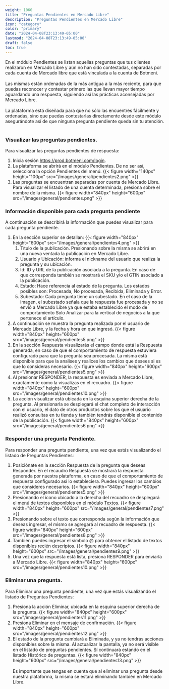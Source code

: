 ```yaml
---
weight: 1060
title: "Preguntas Pendientes en Mercado Libre"
description: "Preguntas Pendientes en Mercado Libre"
icon: "category"
color: "primary"
date: "2024-04-08T23:13:49-05:00"
lastmod: "2024-04-08T23:13:49-05:00"
draft: false
toc: true
---
```

En el módulo Pendientes se listan aquellas preguntas que tus clientes realizaron en Mercado Libre y aún no han sido contestadas, separadas por cada cuenta de Mercado libre que está vinculada a la cuenta de Botmeni.<br></br>
Las mismas están ordenadas de la más antigua a la más reciente, para que puedas reconocer y contestar primero las que llevan mayor tiempo aguardando una respuesta, siguiendo así las prácticas aconsejadas por Mercado Libre.<br></br>
La plataforma está diseñada para que no sólo las encuentres fácilmente y ordenadas, sino que puedas contestarlas directamente desde este módulo asegurándote así de que ninguna pregunta pendiente queda sin tu atención.<br></br>

### Visualizar las preguntas pendientes.
Para visualizar las preguntas pendientes de respuesta:
1. Inicia sesión <https://prod.botmeni.com/login>.
2. La plataforma se abrirá en el módulo Pendientes. De no ser así, selecciona la opción Pendientes del menú.
{{< figure width="140px" height="100px" src="/images/general/pendientes2.png" >}}
3. Las preguntas se encuentran separadas por cuenta de Mercado Libre. Para visualizar el listado de una cuenta determinada, presiona sobre el nombre de la misma.
{{< figure width="840px" height="600px" src="/images/general/pendientes.png" >}}

### Información disponible para cada pregunta pendiente
A continuación se describirá la información que puedes visualizar para cada pregunta pendiente.
1. En la sección superior se detallan:
{{< figure width="840px" height="600px" src="/images/general/pendientes4.png" >}}
    1. Título de la publicación. Presionando sobre la misma se abrirá en una nueva ventada la publicación en Mercado Libre.
    2. Usuario y Ubicación: informa el nickname del usuario que realiza la pregunta y su ubicación.
    3. Id: ID y URL de la publicación asociada a la pregunta. En caso de que corresponda también se mostrará el SKU y/o el GTIN asociado a la publicación.
    4. Estado: Hace referencia al estado de la pregunta. Los estados posibles son: Procesada, No procesada, Recibida, Eliminada y Error.
    5. Subestado: Cada pregunta tiene un subestado. En el caso de la imagen, el subestado señala que la respuesta fue procesada y no se envió a Mercado Libre ya que estaba establecido el modo de comportamiento Solo Analizar para la vertical de negocios a la que pertenece el artículo.
2. A continuación se muestra la pregunta realizada por el usuario de Mercado Libre, y la fecha y hora en que ingresó.
{{< figure width="840px" height="600px" src="/images/general/pendientes5.png" >}}
3. En la sección Respuesta visualizarás el campo donde está la Respuesta generada, en caso de que el comportamiento de respuesta estuviera configurado para que la pregunta sea procesada. La misma está disponible para que la analises y realices los cambios que desees si es que lo consideras necesario.
{{< figure width="840px" height="600px" src="/images/general/pendientes5.png" >}}
4. Al presionar RESPONDER, la respuesta es enviada a Mercado Libre, exactamente como la visualizas en el recuadro. 
{{< figure width="840px" height="600px" src="/images/general/pendientes10.png" >}}
5. La acción visualizar está ubicada en la esquina superior derecha de la pregunta. Al presionarla se desplegará el chat completo de interacción con el usuario, el dato de otros productos sobre los que el usuario realizó consultas en tu tienda y también tendrás disponible el contenido de la publicación.
{{< figure width="840px" height="600px" src="/images/general/pendientes6.png" >}}

### Responder una pregunta Pendiente.

Para responder una pregunta pendiente, una vez que estás visualizando el listado de Preguntas Pendientes:
1. Posiciónate en la sección Respuesta de la pregunta que deseas Responder. En el recaudro Respuesta se mostrará la respuesta generada por nuestra plataforma, en caso de que el comportamiento de respuesta configurado así lo estableciera. Puedes ingresar los cambios que consideres necesarios.
{{< figure width="840px" height="600px" src="/images/general/pendientes5.png" >}}
2. Presionando el ícono ubicado a la derecha del recuadro se desplegará el menú de textos disponibles en el módulo [Textos](../../Personaliza_tu_cuenta_de_botmeni/Textos/Establecer_textos.md). 
{{< figure width="840px" height="600px" src="/images/general/pendientes7.png" >}}
3. Presionando sobre el texto que corresponda según la información que deseas ingresar, el mismo se agregará al recuadro de respuesta.
{{< figure width="840px" height="600px" src="/images/general/pendientes8.png" >}}
4. También puedes ingresar el símbolo @ para obtener el listado de textos disponibles recién descriptos.
{{< figure width="840px" height="600px" src="/images/general/pendientes9.png" >}}
5. Una vez que la respuesta está lista, presiona RESPONDER para enviarla a Mercado Libre.
{{< figure width="840px" height="600px" src="/images/general/pendientes10.png" >}}

### Eliminar una pregunta.
Para Eliminar una pregunta pendiente, una vez que estás visualizando el listado de Preguntas Pendientes:
1. Presiona la acción Eliminar, ubicada en la esquina superior derecha de la pregunta.
{{< figure width="840px" height="600px" src="/images/general/pendientes11.png" >}}
2. Presiona Eliminar en el mensaje de confirmación.
{{< figure width="840px" height="600px" src="/images/general/pendientes12.png" >}}
3. El estado de la pregunta cambiará a Eliminada, y ya no tendrás acciones disponibles sobre la misma. Al actualizar la pantalla, ya no será visible en el listado de preguntas pendientes. Sí continuará estando en el listado Histórico de preguntas.
{{< figure width="840px" height="600px" src="/images/general/pendientes13.png" >}}
<br></br>
Es importante que tengas en cuenta que al eliminar una pregunta desde nuestra plataforma, la misma se estará eliminando también en Mercado Libre.





